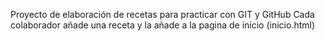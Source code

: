 Proyecto de elaboración de recetas para practicar con GIT y GitHub
Cada colaborador añade una receta y la añade a la pagina de inicio (inicio.html)
